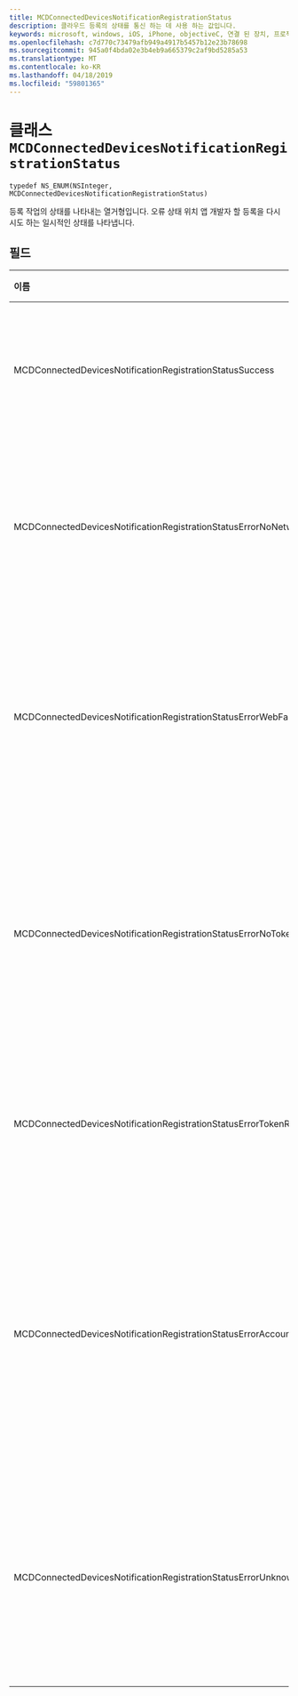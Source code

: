 ```yaml
---
title: MCDConnectedDevicesNotificationRegistrationStatus
description: 클라우드 등록의 상태를 통신 하는 데 사용 하는 값입니다.
keywords: microsoft, windows, iOS, iPhone, objectiveC, 연결 된 장치, 프로젝트 로마
ms.openlocfilehash: c7d770c73479afb949a4917b5457b12e23b78698
ms.sourcegitcommit: 945a0f4bda02e3b4eb9a665379c2af9bd5285a53
ms.translationtype: MT
ms.contentlocale: ko-KR
ms.lasthandoff: 04/18/2019
ms.locfileid: "59801365"
---
```

# <a name="class-mcdconnecteddevicesnotificationregistrationstatus"></a>클래스 `MCDConnectedDevicesNotificationRegistrationStatus` 

```
typedef NS_ENUM(NSInteger, MCDConnectedDevicesNotificationRegistrationStatus)
```  
등록 작업의 상태를 나타내는 열거형입니다.
오류 상태 위치 앱 개발자 할 등록을 다시 시도 하는 일시적인 상태를 나타냅니다.

## <a name="fields"></a>필드

| 이름                              |   값     | 설명 |
|:----------------------------------|:------|:-------------------------------|
| MCDConnectedDevicesNotificationRegistrationStatusSuccess | 0 | 작업이 완료 되었습니다.
| MCDConnectedDevicesNotificationRegistrationStatusErrorNoNetwork | 1 | 네트워크를 사용할 수 없습니다. |
| MCDConnectedDevicesNotificationRegistrationStatusErrorWebFailure | 2 | 웹 서비스에는 다음이 실패 했습니다. |
| MCDConnectedDevicesNotificationRegistrationStatusErrorNoTokenRequestSubscriber | 3 | 구독자가 없는 토큰 요청에 응답 했습니다. |
| MCDConnectedDevicesNotificationRegistrationStatusErrorTokenRequestFailed | 4 | 토큰 요청이 실패 했습니다. |
| MCDConnectedDevicesNotificationRegistrationStatusErrorAccountNotFound | 5 | 에 대 한 정보를 등록 하는 계정을 찾을 수 없습니다. |
| MCDConnectedDevicesNotificationRegistrationStatusErrorUnknown | 6 | 작업에 알 수 없는 오류가 발생 했습니다. |